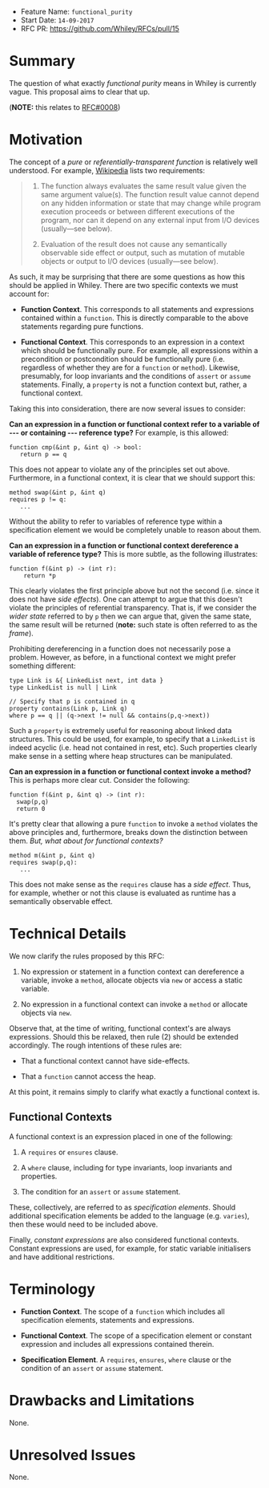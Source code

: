 - Feature Name: `functional_purity`
- Start Date: `14-09-2017`
- RFC PR: https://github.com/Whiley/RFCs/pull/15

# Summary

The question of what exactly *functional purity* means in Whiley is
currently vague.  This proposal aims to clear that up.

(**NOTE:** this relates to [RFC#0008](https://github.com/Whiley/RFCs/blob/master/text/0008-global-variables.md))

# Motivation

The concept of a *pure* or *referentially-transparent function* is
relatively well understood.  For example, [Wikipedia](https://en.wikipedia.org/wiki/Pure_function) lists two
requirements:

> 1) The function always evaluates the same result value given the same
> argument value(s). The function result value cannot depend on any
> hidden information or state that may change while program
> execution proceeds or between different executions of the program,
> nor can it depend on any external input from I/O devices
> (usually—see below).
>
> 2) Evaluation of the result does not cause any semantically observable
> side effect or output, such as mutation of mutable objects or output
> to I/O devices (usually—see below).

As such, it may be surprising that there are some questions as how
this should be applied in Whiley.  There are two specific contexts we
must account for:

- **Function Context**.  This corresponds to all statements and
  expressions contained within a `function`.  This is directly
  comparable to the above statements regarding pure functions.

- **Functional Context**.  This corresponds to an expression in a
  context which should be functionally pure.  For example, all
  expressions within a precondition or postcondition should be
  functionally pure (i.e. regardless of whether they are for a
  `function` or `method`).  Likewise, presumably, for loop invariants
  and the conditions of `assert` or `assume` statements.  Finally, a
  `property` is not a function context but, rather, a functional
  context.

Taking this into consideration, there are now several issues to
consider:

**Can an expression in a function or functional context refer to a
variable of --- or containing --- reference type?**  For example, is
this allowed:

```Whiley
function cmp(&int p, &int q) -> bool:
   return p == q
```

This does not appear to violate any of the principles set out above.
Furthermore, in a functional context, it is clear that we should
support this:

```Whiley
method swap(&int p, &int q)
requires p != q:
   ...
```

Without the ability to refer to variables of reference type within a
specification element we would be completely unable to reason about
them.

**Can an expression in a function or functional context dereference a
  variable of reference type?**   This is more subtle, as the
  following illustrates:

```Whiley
function f(&int p) -> (int r):
    return *p
```


This clearly violates the first principle above but not the second
(i.e. since it does not have *side effects*).  One can attempt to
argue that this doesn't violate the principles of referential
transparency.  That is, if we consider the *wider state* referred to
by `p` then we can argue that, given the same state, the same result
will be returned (**note:** such state is often referred to as the
*frame*).

Prohibiting dereferencing in a function does not necessarily pose a
problem.  However, as before, in a functional context we might prefer
something different:

```Whiley
type Link is &{ LinkedList next, int data }
type LinkedList is null | Link

// Specify that p is contained in q
property contains(Link p, Link q)
where p == q || (q->next != null && contains(p,q->next))
```

Such a `property` is extremely useful for reasoning about linked data
structures.  This could be used, for example, to specify that a
`LinkedList` is indeed acyclic (i.e. head not contained in rest, etc).
Such properties clearly make sense in a setting where heap structures
can be manipulated.

**Can an expression in a function or functional context invoke a
method?**  This is perhaps more clear cut.  Consider the following:

```Whiley
function f(&int p, &int q) -> (int r):
  swap(p,q)
  return 0
```

It's pretty clear that allowing a pure `function` to invoke a `method`
violates the above principles and, furthermore, breaks down the
distinction between them.  *But, what about for functional contexts?*  

```Whiley
method m(&int p, &int q)
requires swap(p,q):
   ...
```

This does not make sense as the `requires` clause has a _side
effect_.  Thus, for example, whether or not this clause is evaluated as
runtime has a semantically observable effect.

# Technical Details

We now clarify the rules proposed by this RFC:

1. No expression or statement in a function context can dereference a
variable, invoke a `method`, allocate objects via `new` or access a
static variable.

2. No expression in a functional context can invoke a `method` or
   allocate objects via `new`.

Observe that, at the time of writing, functional context's are always
expressions.  Should this be relaxed, then rule (2) should be extended
accordingly.  The rough intentions of these rules are:

- That a functional context cannot have side-effects.

- That a `function` cannot access the heap.

At this point, it remains simply to clarify what exactly a functional
context is.

## Functional Contexts

A functional context is an expression placed in one of the following:

1. A `requires` or `ensures` clause.

2. A `where` clause, including for type invariants, loop invariants
   and properties.

3. The condition for an `assert` or `assume` statement.  

These, collectively, are referred to as _specification elements_.
Should additional specification elements be added to the language
(e.g. `varies`), then these would need to be included above.

Finally, _constant expressions_ are also considered functional
contexts.  Constant expressions are used, for example, for static
variable initialisers and have additional restrictions.

# Terminology

- **Function Context**.  The scope of a `function` which includes all
  specification elements, statements and expressions.

- **Functional Context**.  The scope of a specification element or
constant expression and includes all expressions contained therein.

- **Specification Element**.  A `requires`, `ensures`, `where` clause
  or the condition of an `assert` or `assume` statement.

# Drawbacks and Limitations

None.

# Unresolved Issues

None.

